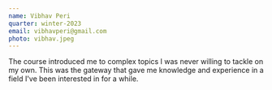 ```yaml
---
name: Vibhav Peri
quarter: winter-2023
email: vibhavperi@gmail.com
photo: vibhav.jpeg
---
```

The course introduced me to complex topics I was never willing to tackle on my own. This was the gateway that gave me knowledge and experience in a field I've been interested in for a while.
